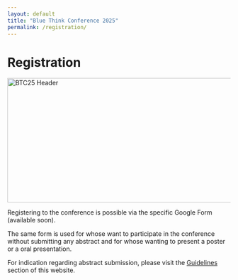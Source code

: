 ```yaml
---
layout: default
title: "Blue Think Conference 2025"
permalink: /registration/
---
```


# Registration

<img src="https://phdcommitee.github.io/btc2025/assets/images/BTC25_Header.png" alt="BTC25 Header" width="1900" height="280">

Registering to the conference is possible via the specific Google Form (available soon).

The same form is used for whose want to participate in the conference without submitting any abstract and for whose wanting to present a poster or a oral presentation.

For indication regarding abstract submission, please visit the [Guidelines](https://phdcommitee.github.io/btc2025/guidelines/) section of this website.


